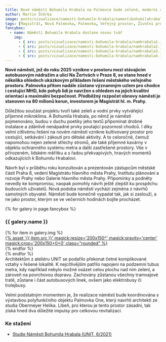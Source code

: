```yaml
---
title: Nové náměstí Bohumila Hrabala na Palmovce bude zelené, moderní a hrabalovsky lidské
author: Martin Štěrba
image: posts/vizualizace/namesti-bohumila-hrabala/namestibohumilahrabala.png
tags: [Magistrát, Nová Palmovka, Palmovka, Veřejný prostor, Životní prostředí]
fancybox:
  - name: Náměstí Bohumila Hrabala dostane novou tvář
    img:
      - { src: posts/vizualizace/namesti-bohumila-hrabala/namhrabala1.jpg, title: Náměstí Bohumila Hrabala dostane novou tvář }
      - { src: posts/vizualizace/namesti-bohumila-hrabala/namhrabala2.jpg, title: Náměstí Bohumila Hrabala dostane novou tvář }
      - { src: posts/vizualizace/namesti-bohumila-hrabala/namhrabala3.jpg, title: Náměstí Bohumila Hrabala dostane novou tvář }
      - { src: posts/vizualizace/namesti-bohumila-hrabala/namhrabala4.jpg, title: Náměstí Bohumila Hrabala dostane novou tvář }
---
```


**Nové náměstí, jež do roku 2025 vznikne v prostoru mezi stávajícím autobusovým nádražím a ulicí Na Žertvách v Praze 8, se stane hned v několika ohledech ukázkovým příkladem řešení městského veřejného prostoru. Palmovka přitom nadále zůstane významným uzlem pro chodce i cestující MHD, kde pohyb lidí je navržen s ohledem na jejich kvalitní orientaci a maximální bezpečnost. Předběžný rozpočet obnovy náměstí je stanoven na 80 milionů korun, investorem je Magistrát hl. m. Prahy.**

Důležitou součást projektu tvoří také zeleň a vodní prvky vytvářející příjemné mikroklima. A Bohumila Hrabala, po němž je náměstí pojmenováno, budou v duchu poetiky jeho textů připomínat drobné instalace a zdánlivě nenápadné prvky poutající pozornost chodců. I díky velmi citlivému řešení na novém náměstí vznikne kultivovaný prostor pro cestující, setkávání i zákoutí pro dětské aktivity. A to celoročně, čemuž napomohou nejen zelené střechy stromů, ale také příjemné kavárny v objektu ochranného systému metra a další zastřešené prostory. Vše v přirozeném, lidském měřítku a s řadou překvapivých, hravých momentů odkazujících k Bohumilu Hrabalovi.

Návrh byl v průběhu roku konzultován a prezentován zástupcům městské části Praha 8, vedení Magistrátu hlavního města Prahy, Institutu plánování a rozvoje Prahy nebo Galerie hlavního města Prahy. Připomínky a podněty nevedly ke kompromisu, naopak pomohly návrh ještě zlepšit ku prospěchu budoucích uživatelů. Nová podoba náměstí vychází zejména z návrhů samotných obyvatel. Náměstí bude konečně vypadat tak, jak si zaslouží, a ne jako prostor, kterým se ve večerních hodinách bojíte procházet.

{% for galery in page.fancybox %}
<div class="mt-4">
  <h3>{{ galery.name }}</h3>
  <div class="grid grid-cols-4 gap-4">
  {% for item in galery.img %}
    <div class="">
      <a data-fancybox="gallery" href="{% asset '{{ item.src }}' @path %}" data-caption="{{ item.title }}">{% asset '{{ item.src }}' magick:resize='200x150^' magick:gravity='center' magick:crop='200x150+0+0' class="rounded" %}</a>
    </div>
  {% endfor %}
  </div>
</div>
{% endfor %}
<br />
Architektům z ateliéru UNIT se podařilo překonat četné komplikované vztahy v řešené lokalitě. K nejcitlivějším patřilo napojení na podzemní tubus metra, kdy například nebylo možné osázet celou plochu nad ním zelení, a zároveň na povrchovou dopravu. Zachovány zůstanou všechny tramvajové tratě, zůstane i část autobusových linek, ovšem jako elektrobusy či trolejbusy.

Velmi podstatným momentem je, že realizace náměstí bude koordinována s výstavbou polyfunkčního objektu Palmovka One, který navrhli architekti ze studia Obermeyer Helika. Libeň, pro kterou je tento prostor zásadní, tak získá hned dva důležité impulsy pro celkovou revitalizaci.

### Ke stažení
- [Studie Náměstí Bohumila Hrabala (UNIT, 6/2021)](https://mrak.pirati.cz/s/GcS6JiZ9dqAX7Pk)
 
